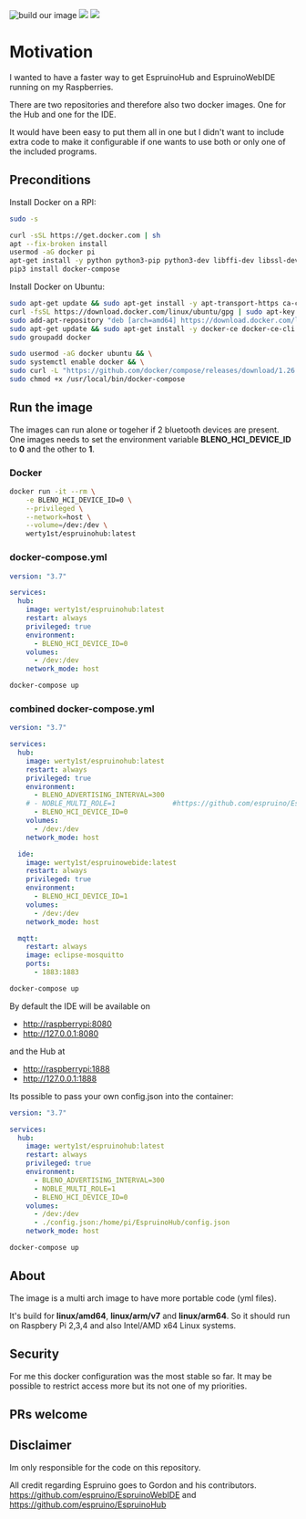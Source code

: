 ![build our image](https://github.com/werty1st/EspruinoHub-docker/workflows/build%20our%20image/badge.svg)
[![](https://images.microbadger.com/badges/image/werty1st/espruinohub.svg)](https://microbadger.com/images/werty1st/espruinohub "Get your own image badge on microbadger.com")
[![](https://images.microbadger.com/badges/version/werty1st/espruinohub.svg)](https://microbadger.com/images/werty1st/espruinohub "Get your own version badge on microbadger.com")

# Motivation

I wanted to have a faster way to get EspruinoHub and EspruinoWebIDE running on my Raspberries.

There are two repositories and therefore also two docker images.
One for the Hub and one for the IDE.

It would have been easy to put them all in one but I didn't want to include extra code to make it configurable if one wants to use both or only one of the included programs.


## Preconditions

Install Docker on a RPI:
```bash
sudo -s

curl -sSL https://get.docker.com | sh
apt --fix-broken install
usermod -aG docker pi
apt-get install -y python python3-pip python3-dev libffi-dev libssl-dev
pip3 install docker-compose
```

Install Docker on Ubuntu:
```bash
sudo apt-get update && sudo apt-get install -y apt-transport-https ca-certificates curl gnupg-agent software-properties-common && \
curl -fsSL https://download.docker.com/linux/ubuntu/gpg | sudo apt-key add - && \
sudo add-apt-repository "deb [arch=amd64] https://download.docker.com/linux/ubuntu $(lsb_release -cs) stable" && \
sudo apt-get update && sudo apt-get install -y docker-ce docker-ce-cli containerd.io && \
sudo groupadd docker

sudo usermod -aG docker ubuntu && \
sudo systemctl enable docker && \
sudo curl -L "https://github.com/docker/compose/releases/download/1.26.2/docker-compose-$(uname -s)-$(uname -m)" -o /usr/local/bin/docker-compose && \
sudo chmod +x /usr/local/bin/docker-compose
```

## Run the image

The images can run alone or togeher if 2 bluetooth devices are present.
One images needs to set the environment variable __BLENO_HCI_DEVICE_ID__ to __0__ and the other to __1__.

### Docker

```bash
docker run -it --rm \
    -e BLENO_HCI_DEVICE_ID=0 \
    --privileged \
    --network=host \
    --volume=/dev:/dev \
    werty1st/espruinohub:latest
```

### docker-compose.yml

```yml
version: "3.7"

services:
  hub:
    image: werty1st/espruinohub:latest
    restart: always
    privileged: true
    environment:
      - BLENO_HCI_DEVICE_ID=0
    volumes:
      - /dev:/dev
    network_mode: host
```

```bash
docker-compose up
```

### combined docker-compose.yml

```yml
version: "3.7"

services:
  hub:
    image: werty1st/espruinohub:latest
    restart: always
    privileged: true
    environment:
      - BLENO_ADVERTISING_INTERVAL=300
    # - NOBLE_MULTI_ROLE=1              #https://github.com/espruino/EspruinoHub#http-proxy
      - BLENO_HCI_DEVICE_ID=0
    volumes:
      - /dev:/dev
    network_mode: host

  ide:
    image: werty1st/espruinowebide:latest
    restart: always
    privileged: true
    environment:
      - BLENO_HCI_DEVICE_ID=1
    volumes:
      - /dev:/dev
    network_mode: host

  mqtt:
    restart: always
    image: eclipse-mosquitto
    ports:
      - 1883:1883

```

```bash
docker-compose up
```

By default the IDE will be available on 

* <http://raspberrypi:8080>
* <http://127.0.0.1:8080>

and the Hub at 

* <http://raspberrypi:1888> 
* <http://127.0.0.1:1888>


Its possible to pass your own config.json into the container:

```yml
version: "3.7"

services:
  hub:
    image: werty1st/espruinohub:latest
    restart: always
    privileged: true
    environment:
      - BLENO_ADVERTISING_INTERVAL=300
      - NOBLE_MULTI_ROLE=1
      - BLENO_HCI_DEVICE_ID=0
    volumes:
      - /dev:/dev
      - ./config.json:/home/pi/EspruinoHub/config.json
    network_mode: host
```
```bash
docker-compose up
```

## About

The image is a multi arch image to have more portable code (yml files).

It's build for __linux/amd64__, __linux/arm/v7__ and __linux/arm64__. So it should run on Raspbery Pi 2,3,4 and also Intel/AMD x64 Linux systems.

## Security

For me this docker configuration was the most stable so far. It may be possible to restrict access more but its not one of my priorities.

## PRs welcome

## Disclaimer

Im only responsible for the code on this repository.

All credit regarding Espruino goes to Gordon and his contributors.
<https://github.com/espruino/EspruinoWebIDE> and <https://github.com/espruino/EspruinoHub>